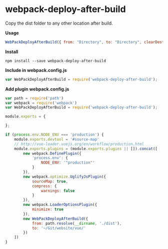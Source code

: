 # webpack-deploy-after-build
Copy the dist folder to any other location after build.

**Usage**
```js
WebPackDeployAfterBuild({ from: "Directory", to: "Directory", clearDestDir: true })
```

**Install**

```shell
npm install --save webpack-deploy-after-build
```

**Include in webpack.config.js**
```js
var WebPackDeployAfterBuild = require('webpack-deploy-after-build');
```

**Add plugin webpack.config.js**
```js
var path = require('path')
var webpack = require('webpack')
var WebPackDeployAfterBuild = require('webpack-deploy-after-build');

module.exports = {

};

if (process.env.NODE_ENV === 'production') {
    module.exports.devtool = '#source-map'
    // http://vue-loader.vuejs.org/en/workflow/production.html
    module.exports.plugins = (module.exports.plugins || []).concat([
        new webpack.DefinePlugin({
            'process.env': {
                NODE_ENV: '"production"'
            }
        }),
        new webpack.optimize.UglifyJsPlugin({
            sourceMap: true,
            compress: {
                warnings: false
            }
        }),
        new webpack.LoaderOptionsPlugin({
            minimize: true
        }),
        new WebPackDeployAfterBuild({
            from: path.resolve(__dirname, './dist'),
            to: '~/Git/website/vue/'
        })
    ])
}
```
